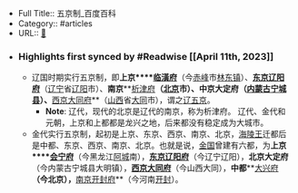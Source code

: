 - Full Title:: 五京制_百度百科
- Category:: #articles
- URL:: [🔗](https://baike.baidu.com/item/%E4%BA%94%E4%BA%AC%E5%88%B6/9637472)
- ### Highlights first synced by #Readwise [[April 11th, 2023]]
    - 辽国时期实行五京制，即**上京****[临潢府](/item/%E4%B8%B4%E6%BD%A2%E5%BA%9C?fromModule=lemma_inlink)**（今[赤峰](/item/%E8%B5%A4%E5%B3%B0/175743?fromModule=lemma_inlink)市[林东镇](/item/%E6%9E%97%E4%B8%9C%E9%95%87/5232045?fromModule=lemma_inlink)）、**[东京辽阳府](/item/%E4%B8%9C%E4%BA%AC%E8%BE%BD%E9%98%B3%E5%BA%9C?fromModule=lemma_inlink)**（[辽宁](/item/%E8%BE%BD%E5%AE%81/121838?fromModule=lemma_inlink)省[辽阳](/item/%E8%BE%BD%E9%98%B3/168444?fromModule=lemma_inlink)市）、**南京****[析津府](/item/%E6%9E%90%E6%B4%A5%E5%BA%9C?fromModule=lemma_inlink)**（[北京](/item/%E5%8C%97%E4%BA%AC/128981?fromModule=lemma_inlink)市）、**中京大定府**（[内蒙古](/item/%E5%86%85%E8%92%99%E5%8F%A4/173741?fromModule=lemma_inlink)[宁城县](/item/%E5%AE%81%E5%9F%8E%E5%8E%BF/7611548?fromModule=lemma_inlink)）、**[西京大同府](/item/%E8%A5%BF%E4%BA%AC%E5%A4%A7%E5%90%8C%E5%BA%9C?fromModule=lemma_inlink)**（[山西](/item/%E5%B1%B1%E8%A5%BF/188460?fromModule=lemma_inlink)省[大同](/item/%E5%A4%A7%E5%90%8C/9011?fromModule=lemma_inlink)市），谓之[辽五京](/item/%E8%BE%BD%E4%BA%94%E4%BA%AC?fromModule=lemma_inlink)。
        - **Note**: 辽代，现代的北京是辽代的南京，称为析津府。
          辽代、金代和元朝，上京和上都都是龙兴之地，后来都没有稳定成为大城市。
    - 金代实行五京制，起初是上京、东京、西京、南京、北京，[海陵王](/item/%E6%B5%B7%E9%99%B5%E7%8E%8B/7486041?fromModule=lemma_inlink)迁都后是中都、东京、西京、南京、北京。也就是说，[金国](/item/%E9%87%91%E5%9B%BD/1548341?fromModule=lemma_inlink)曾建有六都，为**上京****[会宁府](/item/%E4%BC%9A%E5%AE%81%E5%BA%9C?fromModule=lemma_inlink)**（今黑龙江[阿城](/item/%E9%98%BF%E5%9F%8E/5114?fromModule=lemma_inlink)南），**[东京辽阳府](/item/%E4%B8%9C%E4%BA%AC%E8%BE%BD%E9%98%B3%E5%BA%9C?fromModule=lemma_inlink)**（今辽宁辽阳），**北京大定府**（今内蒙古宁城县大明镇），**[西京大同府](/item/%E8%A5%BF%E4%BA%AC%E5%A4%A7%E5%90%8C%E5%BA%9C?fromModule=lemma_inlink)**（今山西大同），**中都****[大兴府](/item/%E5%A4%A7%E5%85%B4%E5%BA%9C?fromModule=lemma_inlink)**（今北京），**[南京开封府](/item/%E5%8D%97%E4%BA%AC%E5%BC%80%E5%B0%81%E5%BA%9C?fromModule=lemma_inlink)**（今河南[开封](/item/%E5%BC%80%E5%B0%81/122642?fromModule=lemma_inlink)）。
